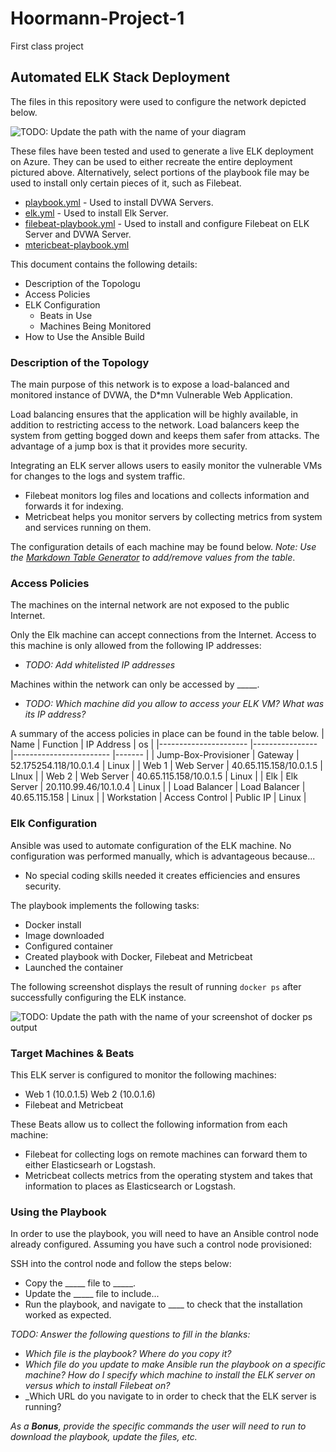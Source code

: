 # Hoormann-Project-1
First class project 
## Automated ELK Stack Deployment

The files in this repository were used to configure the network depicted below.

![TODO: Update the path with the name of your diagram](Images/diagram_filename.png)

These files have been tested and used to generate a live ELK deployment on Azure. They can be used to either recreate the entire deployment pictured above. Alternatively, select portions of the playbook file may be used to install only certain pieces of it, such as Filebeat.

 
* [playbook.yml](./Ansible/playbook.yml) - Used to install DVWA Servers.
* [elk.yml](./Ansible/elk.yml) - Used to install Elk Server.
* [filebeat-playbook.yml](./Ansible/filebeat-playbook.yml) - Used to install and configure Filebeat on ELK Server and DVWA Server.
* [mtericbeat-playbook.yml](./Ansible/metric-playbook.yml)

This document contains the following details:
- Description of the Topologu
- Access Policies
- ELK Configuration
  - Beats in Use
  - Machines Being Monitored
- How to Use the Ansible Build


### Description of the Topology

The main purpose of this network is to expose a load-balanced and monitored instance of DVWA, the D*mn Vulnerable Web Application.

Load balancing ensures that the application will be highly available, in addition to restricting access to the network.
Load balancers keep the system from getting bogged down and keeps them safer from attacks. The advantage of a jump box is that it provides more security. 

Integrating an ELK server allows users to easily monitor the vulnerable VMs for changes to the logs and system traffic.
- Filebeat monitors log files and locations and collects information and forwards it for indexing. 
- Metricbeat helps you monitor servers by collecting metrics from system and services running on them. 

The configuration details of each machine may be found below.
_Note: Use the [Markdown Table Generator](http://www.tablesgenerator.com/markdown_tables) to add/remove values from the table_.



### Access Policies

The machines on the internal network are not exposed to the public Internet.

Only the Elk machine can accept connections from the Internet. Access to this machine is only allowed from the following IP addresses:
- _TODO: Add whitelisted IP addresses_

Machines within the network can only be accessed by _____.
- _TODO: Which machine did you allow to access your ELK VM? What was its IP address?_

A summary of the access policies in place can be found in the table below.
| Name                 	| Function       	| IP Address             	| os    	|
|----------------------	|----------------	|------------------------	|-------	|
| Jump-Box-Provisioner 	| Gateway        	| 52.175254.118/10.0.1.4 	| Linux 	|
| Web 1                	| Web Server     	| 40.65.115.158/10.0.1.5 	| LInux 	|
| Web 2                	| Web Server     	| 40.65.115.158/10.0.1.5 	| Linux 	|
| Elk                  	| Elk Server     	| 20.110.99.46/10.1.0.4  	| Linux 	|
| Load Balancer        	| Load Balancer  	| 40.65.115.158          	| Linux 	|
| Workstation          	| Access Control 	| Public IP              	| Linux 	|

### Elk Configuration

Ansible was used to automate configuration of the ELK machine. No configuration was performed manually, which is advantageous because...
- No special coding skills needed it creates efficiencies and ensures security. 

The playbook implements the following tasks:
- Docker install
- Image downloaded
- Configured container
- Created playbook with Docker, Filebeat and Metricbeat
- Launched the container

The following screenshot displays the result of running `docker ps` after successfully configuring the ELK instance.

![TODO: Update the path with the name of your screenshot of docker ps output](Images/docker_ps_output.png)

### Target Machines & Beats
This ELK server is configured to monitor the following machines:
- Web 1 (10.0.1.5)  Web 2 (10.0.1.6) 
- Filebeat and Metricbeat

These Beats allow us to collect the following information from each machine:
- Filebeat for collecting logs on remote machines can forward them to either Elasticsearh or Logstash. 
- Metricbeat collects metrics from the operating stystem and takes that information to places as Elasticsearch or Logstash.
### Using the Playbook
In order to use the playbook, you will need to have an Ansible control node already configured. Assuming you have such a control node provisioned:

SSH into the control node and follow the steps below:
- Copy the _____ file to _____.
- Update the _____ file to include...
- Run the playbook, and navigate to ____ to check that the installation worked as expected.

_TODO: Answer the following questions to fill in the blanks:_
- _Which file is the playbook? Where do you copy it?_
- _Which file do you update to make Ansible run the playbook on a specific machine? How do I specify which machine to install the ELK server on versus which to install Filebeat on?_
- _Which URL do you navigate to in order to check that the ELK server is running?

_As a **Bonus**, provide the specific commands the user will need to run to download the playbook, update the files, etc._

